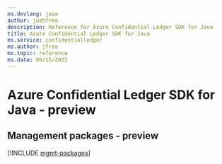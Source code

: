 ```yaml
---
ms.devlang: java
author: joshfree
description: Reference for Azure Confidential Ledger SDK for Java
title: Azure Confidential Ledger SDK for Java
ms.service: confidentialledger
ms.author: jfree
ms.topic: reference
ms.data: 09/15/2022
---
```

# Azure Confidential Ledger SDK for Java - preview

## Management packages - preview
[!INCLUDE [mgmt-packages](confidential-ledger-mgmt-index.md)]